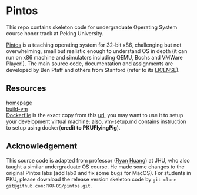 # Pintos
This repo contains skeleton code for undergraduate Operating System course honor track at Peking University. 

[Pintos](http://pintos-os.org) is a teaching operating system for 32-bit x86, challenging but not overwhelming, small
but realistic enough to understand OS in depth (it can run on x86 machine and simulators 
including QEMU, Bochs and VMWare Player!). The main source code, documentation and assignments 
are developed by Ben Pfaff and others from Stanford (refer to its [LICENSE](./LICENSE)).

## Resources
[homepage](https://pkuflyingpig.gitbook.io/pintos/getting-started/pintos-world)  
[build-vm](https://github.com/PKU-OS/Pintos-dockerfile)  
[Dockerfile](./Dockerfile) is the exact copy from this [url](https://github.com/PKU-OS/Pintos-dockerfile/blob/main/dockerfile), you may want to use it to setup your development virtual machine;
also, [vm-setup.md](./vm-setup.md) contains instruction to setup using docker(**credit to PKUFlyingPig**).

## Acknowledgement
This source code is adapted from professor ([Ryan Huang](huang@cs.jhu.edu)) at JHU, who also taught a similar undergraduate OS course. He made some changes to the original
Pintos labs (add lab0 and fix some bugs for MacOS). For students in PKU, please
download the release version skeleton code by `git clone git@github.com:PKU-OS/pintos.git`.
